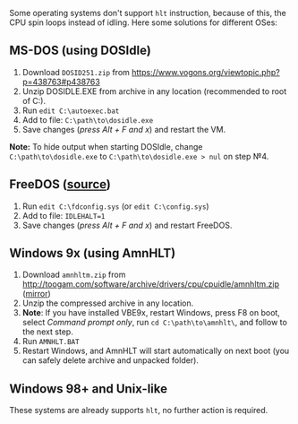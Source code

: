 Some operating systems don't support `hlt` instruction, because of this, the CPU spin loops instead of idling.
Here some solutions for different OSes:

## MS-DOS (using DOSIdle)
1. Download `DOSID251.zip` from https://www.vogons.org/viewtopic.php?p=438763#p438763
2. Unzip DOSIDLE.EXE from archive in any location (recommended to root of C:).
3. Run `edit C:\autoexec.bat`
4. Add to file: `C:\path\to\dosidle.exe`
5. Save changes (*press Alt + F and x*) and restart the VM.

**Note:** To hide output when starting DOSIdle, change `C:\path\to\dosidle.exe` to `C:\path\to\dosidle.exe > nul` on step №4.

## FreeDOS ([source](https://narkive.com/UGrcO8wU.2))
1. Run `edit C:\fdconfig.sys` (or `edit C:\config.sys`)
2. Add to file: `IDLEHALT=1`
3. Save changes (*press Alt + F and x*) and restart FreeDOS.

## Windows 9x (using AmnHLT)
1. Download `amnhltm.zip` from http://toogam.com/software/archive/drivers/cpu/cpuidle/amnhltm.zip ([mirror](https://web.archive.org/web/20060212132151/http://www.user.cityline.ru/~maxamn/amnhltm.zip))
2. Unzip the compressed archive in any location.
3. **Note**: If you have installed VBE9x, restart Windows, press F8 on boot, select *Command prompt only*, run `cd C:\path\to\amnhlt\`, and follow to the next step.
4. Run `AMNHLT.BAT`
5. Restart Windows, and AmnHLT will start automatically on next boot (you can safely delete archive and unpacked folder).

## Windows 98+ and Unix-like
These systems are already supports `hlt`, no further action is required.
